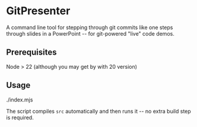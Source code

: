 # GitPresenter

A command line tool for stepping through git commits like one steps through slides in a PowerPoint -- for git-powered "live" code demos.

## Prerequisites

Node > 22 (although you may get by with 20 version)

## Usage

   ./index.mjs

The script compiles `src` automatically and then runs it -- no extra build step
is required.
